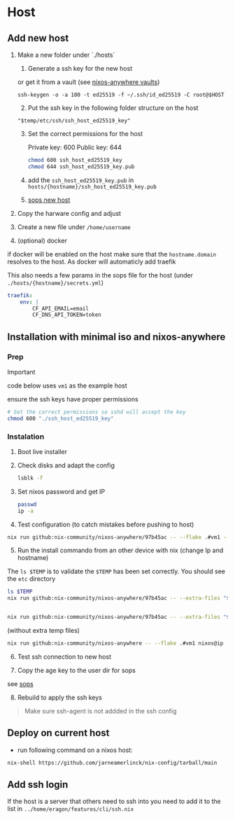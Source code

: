 # Host

## Add new host

1. Make a new folder under ´./hosts´

    1. Generate a ssh key for the new host

    or get it from a vault (see [nixos-anywhere vaults](https://nix-community.github.io/nixos-anywhere/howtos/secrets.html#example-decrypting-an-openssh-host-key-with-pass))

    `ssh-keygen -o -a 100 -t ed25519 -f ~/.ssh/id_ed25519 -C root@$HOST`

    2. Put the ssh key in the following folder structure on the host

    `"$temp/etc/ssh/ssh_host_ed25519_key"`

    3. Set the correct permissions for the host

        Private key: 600
        Public key: 644

        ```bash
        chmod 600 ssh_host_ed25519_key
        chmod 644 ssh_host_ed25519_key.pub
        ```

    4. add the `ssh_host_ed25519_key.pub` in `hosts/{hostname}/ssh_host_ed25519_key.pub`


    5. [sops new host](./sops.md#new-host)

2. Copy the harware config and adjust

3. Create a new file under `/home/username`

4. (optional) docker

if docker will be enabled on the host make sure that the `hostname.domain` resolves to the host.
As docker will automaticly add traefik

This also needs a few params in the sops file for the host (under `./hosts/{hostname}/secrets.yml`)

```yml
traefik:
    env: |
        CF_API_EMAIL=email
        CF_DNS_API_TOKEN=token
```


## Installation with minimal iso and nixos-anywhere

### Prep

> [!IMPORTANT]
> code below uses `vm1` as the example host

ensure the ssh keys have proper permissions

```bash
# Set the correct permissions so sshd will accept the key
chmod 600 "./ssh_host_ed25519_key"
```

### Instalation

1. Boot live installer
2. Check disks and adapt the config

    ```bash
    lsblk -f
    ```

3. Set nixos password and get IP

    ```bash
    passwd
    ip -a
    ```

4. Test configuration (to catch mistakes before pushing to host)

```bash
nix run github:nix-community/nixos-anywhere/97b45ac -- --flake .#vm1 --vm-test
```

5. Run the install commando from an other device with nix (change Ip and hostname)

The `ls $TEMP` is to validate the `$TEMP` has been set correctly. You should see the `etc` directory

```bash
ls $TEMP
nix run github:nix-community/nixos-anywhere/97b45ac -- --extra-files "$TEMP" --flake .#vm1 nixos@ip
```



```bash

nix run github:nix-community/nixos-anywhere/97b45ac -- --extra-files "$TEMP" --disk-encryption-keys /tmp/disk.key <(cat "$TEMP/disk.key") --flake .#testing  nixos@192.168.100.215
```

(without extra temp files)

```bash
nix run github:nix-community/nixos-anywhere -- --flake .#vm1 nixos@ip
```

6. Test ssh connection to new host

7. Copy the age key to the user dir for sops

see [sops](./sops.md#new-device-user)

8. Rebuild to apply the ssh keys

> Make sure ssh-agent is not addded in the ssh config

## Deploy on current host

- run following command on a nixos host:

```bash
nix-shell https://github.com/jarneamerlinck/nix-config/tarball/main
```



## Add ssh login

If the host is a server that others need to ssh into you need to add it to the list in `../home/eragon/features/cli/ssh.nix`
